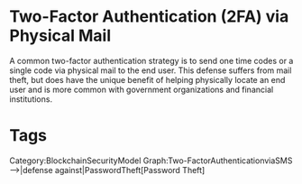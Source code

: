 # Two-Factor Authentication (2FA) via Physical Mail

A common two-factor authentication strategy is to send one time codes or a single code via physical mail to the end user. This defense suffers from mail theft, but does have the unique benefit of helping physically locate an end user and is more common with government organizations and financial institutions.

# Tags

Category:BlockchainSecurityModel
Graph:Two-FactorAuthenticationviaSMS -->|defense against|PasswordTheft[Password Theft]
